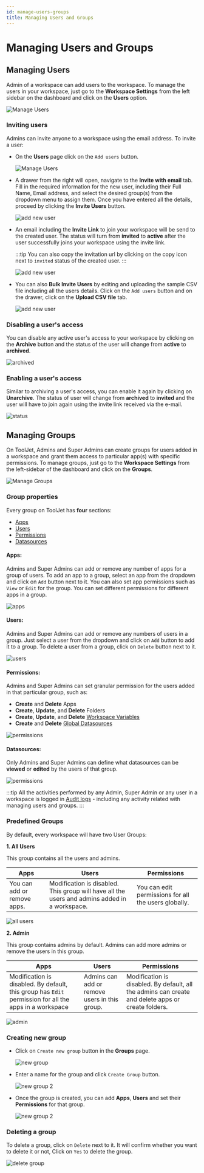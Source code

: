```yaml
---
id: manage-users-groups
title: Managing Users and Groups
---
```


# Managing Users and Groups

## Managing Users

Admin of a workspace can add users to the workspace. To manage the users in your workspace, just go to the **Workspace Settings** from the left sidebar on the dashboard and click on the **Users** option.

<div style={{textAlign: 'center'}}>

<img className="screenshot-full" src="/img/tutorial/manage-users-groups/usersnew.png" alt="Manage Users" />

</div>

### Inviting users

Admins can invite anyone to a workspace using the email address. To invite a user:

- On the **Users** page click on the `Add users` button.
  <div style={{textAlign: 'center'}}>
    
  <img className="screenshot-full" src="/img/tutorial/manage-users-groups/addusersbutton.png" alt="Manage Users" />
    
  </div>

- A drawer from the right will open, navigate to the **Invite with email** tab. Fill in the required information for the new user, including their Full Name, Email address, and select the desired group(s) from the dropdown menu to assign them. Once you have entered all the details, proceed by clicking the **Invite Users** button.
  <div style={{textAlign: 'center'}}>
    
  <img className="screenshot-full" src="/img/tutorial/manage-users-groups/groupsdrop.png" alt="add new user" />
    
  </div>

- An email including the **Invite Link** to join your workspace will be send to the created user. The status will turn from **invited** to **active** after the user successfully joins your workspace using the invite link.

  :::tip
  You can also copy the invitation url by clicking on the copy icon next to `invited` status of the created user.
  :::

  <div style={{textAlign: 'center'}}>
    
  <img className="screenshot-full" src="/img/tutorial/manage-users-groups/invited2.png" alt="add new user" />
    
  </div>

- You can also **Bulk Invite Users** by editing and uploading the sample CSV file including all the users details. Click on the `Add users` button and on the drawer, click on the **Upload CSV file** tab.
  <div style={{textAlign: 'center'}}>
    
  <img className="screenshot-full" src="/img/tutorial/manage-users-groups/bulknew.png" alt="add new user" />
    
  </div>


### Disabling a user's access

You can disable any active user's access to your workspace by clicking on the **Archive** button and the status of the user will change from **active** to **archived**.

<div style={{textAlign: 'center'}}>
    
<img className="screenshot-full" src="/img/tutorial/manage-users-groups/archivenew.png" alt="archived"/>
    
</div>

### Enabling a user's access

Similar to archiving a user's access, you can enable it again by clicking on **Unarchive**. The status of user will change from **archived** to **invited** and the user will have to join again using the invite link received via the e-mail.

<div style={{textAlign: 'center'}}>
    
<img className="screenshot-full" src="/img/tutorial/manage-users-groups/unarchivenew.png" alt="status" />
    
</div>

## Managing Groups

On ToolJet, Admins and Super Admins can create groups for users added in a workspace and grant them access to particular app(s) with specific permissions. To manage groups, just go to the **Workspace Settings** from the left-sidebar of the dashboard and click on the **Groups**.

<div style={{textAlign: 'center'}}>
    
<img className="screenshot-full" src="/img/tutorial/manage-users-groups/groupsnew.png" alt="Manage Groups" />
    
</div>

### Group properties

Every group on ToolJet has **four** sections:

- [Apps](#apps)
- [Users](#users)
- [Permissions](#permissions)
- [Datasources](#datasources)

#### Apps: 

Admins and Super Admins can add or remove any number of apps for a group of users. To add an app to a group, select an app from the dropdown and click on `Add` button next to it. You can also set app permissions such as `View` or `Edit` for the group. You can set different permissions for different apps in a group.

<div style={{textAlign: 'center'}}>
    
<img className="screenshot-full" src="/img/tutorial/manage-users-groups/appsnew.png" alt="apps"/>
    
</div>

#### Users: 

Admins and Super Admins can add or remove any numbers of users in a group. Just select a user from the dropdown and click on `Add` button to add it to a group. To delete a user from a group, click on `Delete` button next to it.

<div style={{textAlign: 'center'}}>
    
<img className="screenshot-full" src="/img/tutorial/manage-users-groups/newusers.png" alt="users" />
    
</div>

#### Permissions: 

Admins and Super Admins can set granular permission for the users added in that particular group, such as:
- **Create** and **Delete** Apps
- **Create**, **Update**, and **Delete** Folders
- **Create**, **Update**, and **Delete** [Workspace Variables](/docs/tutorial/workspace-variables)
- **Create** and **Delete** [Global Datasources](/docs/widgets/overview)

<div style={{textAlign: 'center'}}>
    
<img className="screenshot-full" src="/img/tutorial/manage-users-groups/dspermission.png" alt="permissions" />
    
</div>

#### Datasources: 

Only Admins and Super Admins can define what datasources can be **viewed** or **edited** by the users of that group.

<div style={{textAlign: 'center'}}>
    
<img className="screenshot-full" src="/img/tutorial/manage-users-groups/gdspermission.png" alt="permissions" />
    
</div>

:::tip
All the activities performed by any Admin, Super Admin or any user in a workspace is logged in [Audit logs](/docs/Enterprise/audit_logs) - including any activity related with managing users and groups.
:::

### Predefined Groups

By default, every workspace will have two User Groups:

**1. All Users**

This group contains all the users and admins.

| Apps | Users | Permissions |
| ----------- | ----------- | ----------- |
| You can add or remove apps. | Modification is disabled. This group will have all the users and admins added in a workspace. | You can edit permissions for all the users globally. |

<div style={{textAlign: 'center'}}>
    
<img className="screenshot-full" src="/img/tutorial/manage-users-groups/allusersnew.png" alt="all users" />
    
</div>

**2. Admin**

This group contains admins by default. Admins can add more admins or remove the users in this group.

| Apps | Users | Permissions |
| ----------- | ----------- | ----------- |
| Modification is disabled. By default, this group has `Edit` permission for all the apps in a workspace  | Admins can add or remove users in this group. | Modification is disabled. By default, all the admins can create and delete apps or create folders. |

<div style={{textAlign: 'center'}}>
    
<img className="screenshot-full" src="/img/tutorial/manage-users-groups/adminnew.png" alt="admin" />
    
</div>

### Creating new group

- Click on `Create new group` button in the **Groups** page.
  <div style={{textAlign: 'center'}}>
    
  <img className="screenshot-full" src="/img/tutorial/manage-users-groups/newgrp2.png" alt="new group" />
    
  </div>

- Enter a name for the group and click `Create Group` button.
  <div style={{textAlign: 'center'}}>
    
  <img className="screenshot-full" src="/img/tutorial/manage-users-groups/newgrp22.png" alt="new group 2"/>
    
  </div>

- Once the group is created, you can add **Apps**, **Users** and set their **Permissions** for that group.
  <div style={{textAlign: 'center'}}>
    
  <img className="screenshot-full" src="/img/tutorial/manage-users-groups/newgrpadd.png" alt="new group 2"/>
    
  </div>

### Deleting a group

To delete a group, click on `Delete` next to it. It will confirm whether you want to delete it or not, Click on `Yes` to delete the group.

<div style={{textAlign: 'center'}}>
    
<img className="screenshot-full" src="/img/tutorial/manage-users-groups/grpdelnew.png" alt="delete group"/>
    
</div>
